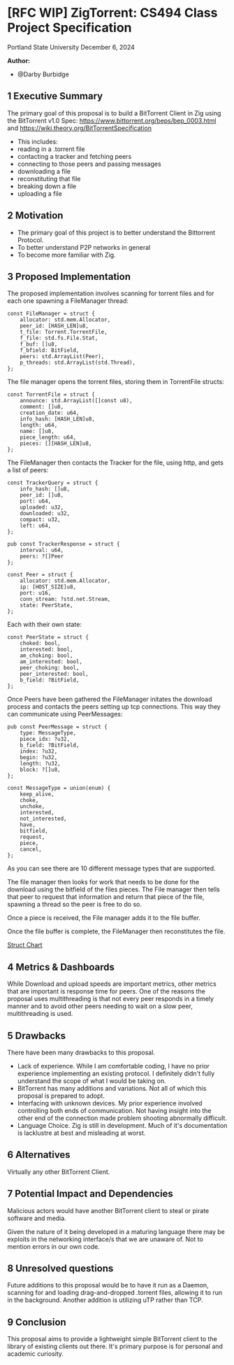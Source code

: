 # [RFC WIP] ZigTorrent: CS494 Class Project Specification
Portland State University
December 6, 2024

**Author:**

- @Darby Burbidge

## 1 Executive Summary

The primary goal of this proposal is to build a BitTorrent Client in Zig using the BitTorrent v1.0 Spec:
https://www.bittorrent.org/beps/bep_0003.html
and
https://wiki.theory.org/BitTorrentSpecification
* This includes:
* reading in a .torrent file
* contacting a tracker and fetching peers
* connecting to those peers and passing messages
* downloading a file
* reconstituting that file
* breaking down a file
* uploading a file


## 2 Motivation

* The primary goal of this project is to better understand the Bittorrent Protocol.
* To better understand P2P networks in general
* To become more familiar with Zig.

## 3 Proposed Implementation

The proposed implementation involves scanning for torrent files and for each one spawning a FileManager thread:
```zig
const FileManager = struct {
    allocator: std.mem.Allocator,
    peer_id: [HASH_LEN]u8,
    t_file: Torrent.TorrentFile,
    f_file: std.fs.File.Stat,
    f_buf: []u8,
    f_bfield: BitField,
    peers: std.ArrayList(Peer),
    p_threads: std.ArrayList(std.Thread),
};
```
The file manager opens the torrent files, storing them in TorrentFile structs:
```zig
const TorrentFile = struct {
    announce: std.ArrayList([]const u8),
    comment: []u8,
    creation_date: u64,
    info_hash: [HASH_LEN]u8,
    length: u64,
    name: []u8,
    piece_length: u64,
    pieces: [][HASH_LEN]u8,
};
```
The FileManager then contacts the Tracker for the file, using http, and gets a list of peers:
```zig
const TrackerQuery = struct {
    info_hash: []u8,
    peer_id: []u8,
    port: u64,
    uploaded: u32,
    downloaded: u32,
    compact: u32,
    left: u64,
};

pub const TrackerResponse = struct {
    interval: u64,
    peers: ?[]Peer
};
```

```zig
const Peer = struct {
    allocator: std.mem.Allocator,
    ip: [HOST_SIZE]u8,
    port: u16,
    conn_stream: ?std.net.Stream,
    state: PeerState,
};
```
Each with their own state:
```zig
const PeerState = struct {
    choked: bool,
    interested: bool,
    am_choking: bool,
    am_interested: bool,
    peer_choking: bool,
    peer_interested: bool,
    b_field: ?BitField,
};
```
Once Peers have been gathered the FileManager initates the download process and contacts the peers setting up tcp connections.
This way they can communicate using PeerMessages:
```zig
pub const PeerMessage = struct {
    type: MessageType,
    piece_idx: ?u32,
    b_field: ?BitField,
    index: ?u32,
    begin: ?u32,
    length: ?u32,
    block: ?[]u8,
};

const MessageType = union(enum) {
    keep_alive,
    choke,
    unchoke,
    interested,
    not_interested,
    have,
    bitfield,
    request,
    piece,
    cancel,
};
```
As you can see there are 10 different message types that are supported.

The file manager then looks for work that needs to be done for the download using the bitfield of the files pieces. The File manager then tells that peer to request that information and return that piece of the file, spawning a thread so the peer is free to do so.

Once a piece is received, the File manager adds it to the file buffer.

Once the file buffer is complete, the FileManager then reconstitutes the file.

[Struct Chart](./flow_diagram.pdf)

## 4 Metrics & Dashboards

While Download and upload speeds are important metrics, other metrics that are important is response time for peers.
One of the reasons the proposal uses multithreading is that not every peer responds in a timely manner and to avoid other peers needing to wait on a slow peer, multithreading is used.

## 5 Drawbacks

There have been many drawbacks to this proposal.
* Lack of experience.
While I am comfortable coding, I have no prior experience implementing an existing protocol.
I definitely didn't fully understand the scope of what I would be taking on.
* BitTorrent has many additions and variations.
Not all of which this proposal is prepared to adopt.
* Interfacing with unknown devices.
My prior experience involved controlling both ends of communication. Not having insight into the other end of the connection made problem shooting abnormally difficult.
* Language Choice. 
Zig is still in development. Much of it's documentation is lacklustre at best and misleading at worst.

## 6 Alternatives

Virtually any other BitTorrent Client.

## 7 Potential Impact and Dependencies

Malicious actors would have another BitTorrent client to steal or pirate software and media.

Given the nature of it being developed in a maturing language there may be exploits in the networking interface/s that we are unaware of. Not to mention errors in our own code.

## 8 Unresolved questions

Future additions to this proposal would be to have it run as a Daemon, scanning for and loading drag-and-dropped .torrent files, allowing it to run in the background.
Another addition is utilizing uTP rather than TCP.

## 9 Conclusion

This proposal aims to provide a lightweight simple BitTorrent client to the library of existing clients out there. It's primary purpose is for personal and academic curiosity.
